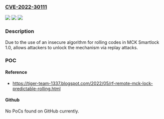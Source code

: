### [CVE-2022-30111](https://cve.mitre.org/cgi-bin/cvename.cgi?name=CVE-2022-30111)
![](https://img.shields.io/static/v1?label=Product&message=n%2Fa&color=blue)
![](https://img.shields.io/static/v1?label=Version&message=n%2Fa&color=blue)
![](https://img.shields.io/static/v1?label=Vulnerability&message=n%2Fa&color=brighgreen)

### Description

Due to the use of an insecure algorithm for rolling codes in MCK Smartlock 1.0, allows attackers to unlock the mechanism via replay attacks.

### POC

#### Reference
- https://tiger-team-1337.blogspot.com/2022/05/rf-remote-mck-lock-predictable-rolling.html

#### Github
No PoCs found on GitHub currently.

